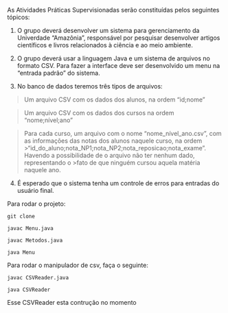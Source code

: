 As Atividades Práticas Supervisionadas serão constituídas pelos seguintes tópicos:

1)	O grupo deverá desenvolver um sistema para gerenciamento da Univerdade “Amazônia”, responsável por pesquisar desenvolver artigos científicos e livros relacionados à ciência e ao meio ambiente.


2)	O grupo deverá usar a linguagem Java e um sistema de arquivos no formato CSV. Para fazer a interface deve ser desenvolvido um menu na “entrada padrão” do sistema.


3)	No banco de dados teremos três tipos de arquivos:

>Um arquivo CSV com os dados dos alunos, na ordem “id;nome”

>Um arquivo CSV com os dados dos cursos na ordem “nome;nível;ano”

>Para cada curso, um arquivo com o nome “nome_nível_ano.csv”, com as informações das notas dos alunos naquele curso, na ordem >“id_do_aluno;nota_NP1;nota_NP2;nota_reposicao;nota_exame”. Havendo a possibilidade de o arquivo não ter nenhum dado, representando o >fato de que ninguém cursou aquela matéria naquele ano.


4)	É esperado que o sistema tenha um controle de erros para entradas do usuário final.


Para rodar o projeto:

`git clone`

`javac Menu.java`

`javac Metodos.java`

`java Menu`

Para rodar o manipulador de csv, faça o seguinte:

`javac CSVReader.java`

`java CSVReader`

Esse CSVReader esta contrução no momento
